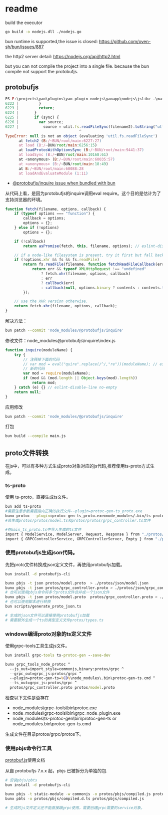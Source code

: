 # readme

build the executor

```sh
go build -o nodejs.dll ./nodejs.go
```

bun runtime is supported,the issue is closed: https://github.com/oven-sh/bun/issues/887

the http2 server detail: https://nodejs.org/api/http2.html

but you can not compile the project into a single file. because the bun compile not support the protobufjs.

## protobufjs

```js
PS E:\projects\yao\plugins\yao-plugin-nodejs\yaoapp\nodejs\jslib> .\main.exe
6222 |         }
6223 |         return;
6224 |       }
6225 |       if (sync) {
6226 |         var source;
6227 |           source = util.fs.readFileSync(filename2).toString("utf8");
                                 ^
TypeError: null is not an object (evaluating 'util.fs.readFileSync')
      at fetch2 (B:/~BUN/root/main:6227:27)
      at load (B:/~BUN/root/main:6256:15)
      at loadProtosWithOptionsSync (B:/~BUN/root/main:9441:37)
      at loadSync (B:/~BUN/root/main:10168:61)
      at <anonymous> (B:/~BUN/root/main:60035:57)
      at <anonymous> (B:/~BUN/root/main:18:49)
      at B:/~BUN/root/main:60088:28
      at loadAndEvaluateModule (1:11)
```

- [@protobufjs/inquire issue when bundled with bun](https://github.com/oven-sh/bun/issues/14891)

从代码上看，是因为protobufjs的inquire调用eval require。这个目的是估计为了支持浏览器的环境。

```js
function fetch(filename, options, callback) {
    if (typeof options === "function") {
        callback = options;
        options = {};
    } else if (!options)
        options = {};

    if (!callback)
        return asPromise(fetch, this, filename, options); // eslint-disable-line no-invalid-this

    // if a node-like filesystem is present, try it first but fall back to XHR if nothing is found.
    if (!options.xhr && fs && fs.readFile)
        return fs.readFile(filename, function fetchReadFileCallback(err, contents) {
            return err && typeof XMLHttpRequest !== "undefined"
                ? fetch.xhr(filename, options, callback)
                : err
                ? callback(err)
                : callback(null, options.binary ? contents : contents.toString("utf8"));
        });

    // use the XHR version otherwise.
    return fetch.xhr(filename, options, callback);
}
```

解决方法：
```sh
bun patch --commit 'node_modules/@protobufjs/inquire'

```

修改文件：node_modules\@protobufjs\inquire\index.js
```js
function inquire(moduleName) {
    try {
        // 注释掉下面的代码
        // var mod = eval("quire".replace(/^/,"re"))(moduleName); // eslint-disable-line no-eval
        // 新的代码
        var mod = require(moduleName);
        if (mod && (mod.length || Object.keys(mod).length))
            return mod;
    } catch (e) {} // eslint-disable-line no-empty
    return null;
}
```

应用修改
```sh
bun patch --commit 'node_modules/@protobufjs/inquire'
```

打包

```sh
bun build --compile main.js
```

## proto文件转换

在js中，可以有多种方式生成proto对象对应的js代码,推荐使用ts-proto方式生成。


### ts-proto

使用 ts-proto，直接生成ts文件。

```bash
bun add ts-proto
#需要注意参数需要指向正确的执行文件--plugin=protoc-gen-ts_proto.exe
bunx protoc --plugin=protoc-gen-ts_proto.exe=node_modules/.bin/ts-proto --ts_proto_out=ts --ts_proto_opt=outputServices=grpc-js protos/model.proto protos/grpc_controller.proto
#会生成protos/protos/model.ts和protos/protos/grpc_controller.ts文件

#在main_ts_proto.ts中导入生成的ts文件
import { ModelService, ModelServer, Request, Response } from "./protos/ts/model";
import { GRPCControllerService, GRPCControllerServer, Empty } from "./protos/ts/grpc_controller";
```

### 使用protobufjs生成json代码。

先把proto文件转换成json定义文件，再使用protobufjs加载。
```sh
bun install -d protobufjs-cli

bunx pbjs -t json protos/model.proto  > ./protos/json/model.json
bunx pbjs -t json protos/grpc_controller.proto > ./protos/json/grpc_controller.json
# 也可以使用pbjs命令将多个proto文件合并成一个json文件
bunx pbjs -t json protos/model.proto  protos/grpc_controller.proto > ./protos/json/bundle.json
# 也可以使用脚本进行转换
bun scripts/generate_proto_json.ts

# 生成的json文件可以直接使用protobufjs加载
# 需要额外生成一个ts的类型定义文件protos/types.ts
```


### windows编译proto对象的ts定义文件

使用grpc-tools工具生成js文件。

```cmd
bun install grpc-tools ts-protoc-gen --save-dev

bunx grpc_tools_node_protoc ^
  --js_out=import_style=commonjs,binary:protos/grpc ^
  --grpc_out=grpc_js:protos/grpc ^
  --plugin=protoc-gen-ts=%CD%\node_modules\.bin\protoc-gen-ts.cmd ^
  --ts_out=grpc_js:protos/grpc ^
  protos/grpc_controller.proto protos/model.proto
```

检查以下文件是否存在
- node_modules\grpc-tools\bin\protoc.exe
- node_modules\grpc-tools\bin\grpc_node_plugin.exe
- node_modules\ts-protoc-gen\bin\protoc-gen-ts or node_modules\.bin\protoc-gen-ts.cmd

生成文件在目录protos/grpc/protos下。

### 使用pbjs命令行工具

[protobuf.js](https://protobufjs.github.io/protobuf.js/index.html)使用文档

从自 protobufjs 7.x.x 起，pbjs 已被拆分为单独的包.
```sh
# 安装pbjs/pbts
bun install -d protobufjs-cli

bunx pbjs -t static-module -w commonjs -o protos/pbjs/compiled.js protos/grpc_controller.proto protos/model.proto
bunx pbts -o protos/pbjs/compiled.d.ts protos/pbjs/compiled.js

# 生成的js文件定义还不能直接跟grpc使用，需要创建grpc需要的service对象。
```
